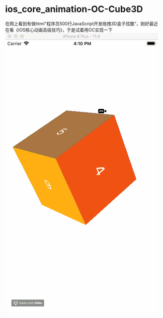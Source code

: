 # ios_core_animation-OC-Cube3D
在网上看到有做html“程序员500行JavaScript开发拖拽3D盒子炫酷”，刚好最近在看《iOS核心动画高级技巧》，于是试着用OC实现一下
![Image text](https://github.com/yuntiaoOS/ios_core_animation-OC-Cube3D/blob/master/image/2018-09-12%2016.10.11.gif)

